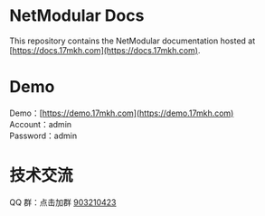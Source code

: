 # NetModular Docs

This repository contains the NetModular documentation hosted at [https://docs.17mkh.com](https://docs.17mkh.com).

# Demo

Demo：[https://demo.17mkh.com](https://demo.17mkh.com)  
Account：admin  
Password：admin

# 技术交流

QQ 群：点击加群 [903210423](http://shang.qq.com/wpa/qunwpa?idkey=cfc871fccc7173f17ac2c9d12c8a31a7549c260e6aefcb6a40fdcc4b423940b0)

<img style="width:300px;" :src="$withBase('/images/qq.jpg')" />
